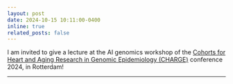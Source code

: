 ```yaml
---
layout: post
date: 2024-10-15 10:11:00-0400
inline: true
related_posts: false
---
```

I am invited to give a lecture at the AI genomics workshop of the [Cohorts for Heart and Aging Research in Genomic Epidemiology (CHARGE)](http://depts.washington.edu/chargeco/wiki/Main_Page) conference 2024, in Rotterdam!

***
